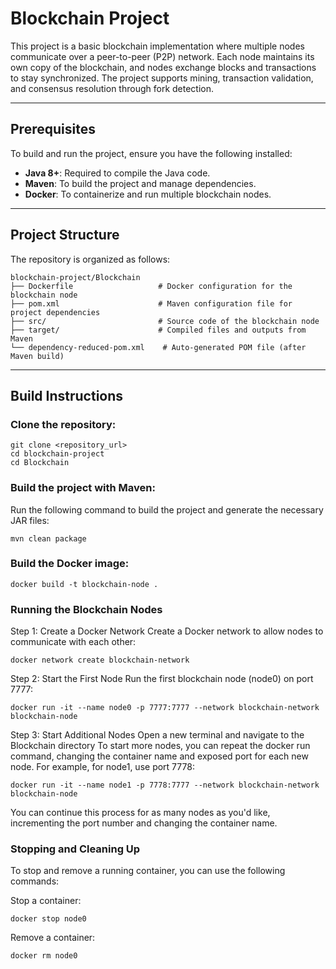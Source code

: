 # Blockchain Project

This project is a basic blockchain implementation where multiple nodes communicate over a peer-to-peer (P2P) network. Each node maintains its own copy of the blockchain, and nodes exchange blocks and transactions to stay synchronized. The project supports mining, transaction validation, and consensus resolution through fork detection.

---

## Prerequisites

To build and run the project, ensure you have the following installed:

- **Java 8+**: Required to compile the Java code.
- **Maven**: To build the project and manage dependencies.
- **Docker**: To containerize and run multiple blockchain nodes.

---

## Project Structure

The repository is organized as follows:

```plaintext
blockchain-project/Blockchain
├── Dockerfile                   # Docker configuration for the blockchain node
├── pom.xml                      # Maven configuration file for project dependencies
├── src/                         # Source code of the blockchain node
├── target/                      # Compiled files and outputs from Maven
└── dependency-reduced-pom.xml    # Auto-generated POM file (after Maven build)
```
---

## Build Instructions

### Clone the repository:
```plaintext
git clone <repository_url>
cd blockchain-project
cd Blockchain
```
### Build the project with Maven:
Run the following command to build the project and generate the necessary JAR files:
```plaintext
mvn clean package
```
### Build the Docker image:
```plaintext
docker build -t blockchain-node .
```
### Running the Blockchain Nodes

Step 1: Create a Docker Network
Create a Docker network to allow nodes to communicate with each other:
```plaintext
docker network create blockchain-network
```

Step 2: Start the First Node
Run the first blockchain node (node0) on port 7777:
```plaintext
docker run -it --name node0 -p 7777:7777 --network blockchain-network blockchain-node
```

Step 3: Start Additional Nodes
Open a new terminal and navigate to the Blockchain directory
To start more nodes, you can repeat the docker run command, changing the container name and exposed port for each new node. For example, for node1, use port 7778:
```plaintext
docker run -it --name node1 -p 7778:7777 --network blockchain-network blockchain-node
```
You can continue this process for as many nodes as you'd like, incrementing the port number and changing the container name.

### Stopping and Cleaning Up
To stop and remove a running container, you can use the following commands:

Stop a container:
```plaintext
docker stop node0
```
Remove a container:
```plaintext
docker rm node0
```
